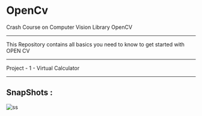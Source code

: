 # OpenCv
Crash Course on Computer Vision Library OpenCV 

---
This Repository contains all basics you need to know to get started with OPEN CV

---
Project - 1 - Virtual Calculator 

---

SnapShots : 
---
![ss](https://user-images.githubusercontent.com/85099922/184549727-17a424d0-2d83-4c3f-acef-9162c8a4d052.png)
